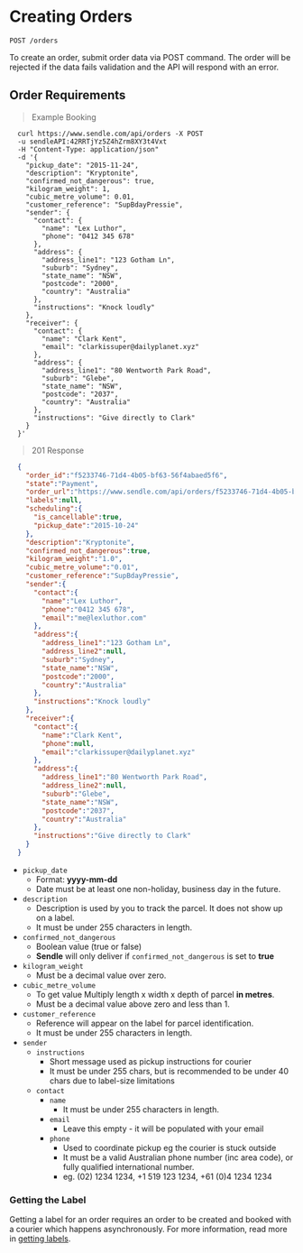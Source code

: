 # Creating Orders

`POST /orders`

To create an order, submit order data via POST command. The order will be rejected if the data fails validation and the API will respond with an error.

## Order Requirements
> Example Booking

```shell
  curl https://www.sendle.com/api/orders -X POST
  -u sendleAPI:42RRTjYz5Z4hZrm8XY3t4Vxt
  -H "Content-Type: application/json"
  -d '{
    "pickup_date": "2015-11-24",
    "description": "Kryptonite",
    "confirmed_not_dangerous": true,
    "kilogram_weight": 1,
    "cubic_metre_volume": 0.01,
    "customer_reference": "SupBdayPressie",
    "sender": {
      "contact": {
        "name": "Lex Luthor",
        "phone": "0412 345 678"
      },
      "address": {
        "address_line1": "123 Gotham Ln",
        "suburb": "Sydney",
        "state_name": "NSW",
        "postcode": "2000",
        "country": "Australia"
      },
      "instructions": "Knock loudly"
    },
    "receiver": {
      "contact": {
        "name": "Clark Kent",
        "email": "clarkissuper@dailyplanet.xyz"
      },
      "address": {
        "address_line1": "80 Wentworth Park Road",
        "suburb": "Glebe",
        "state_name": "NSW",
        "postcode": "2037",
        "country": "Australia"
      },
      "instructions": "Give directly to Clark"
    }
  }'
```

> 201 Response

```json
  {
    "order_id":"f5233746-71d4-4b05-bf63-56f4abaed5f6",
    "state":"Payment",
    "order_url":"https://www.sendle.com/api/orders/f5233746-71d4-4b05-bf63-56f4abaed5f6",
    "labels":null,
    "scheduling":{
      "is_cancellable":true,
      "pickup_date":"2015-10-24"
    },
    "description":"Kryptonite",
    "confirmed_not_dangerous":true,
    "kilogram_weight":"1.0",
    "cubic_metre_volume":"0.01",
    "customer_reference":"SupBdayPressie",
    "sender":{
      "contact":{
        "name":"Lex Luthor",
        "phone":"0412 345 678",
        "email":"me@lexluthor.com"
      },
      "address":{
        "address_line1":"123 Gotham Ln",
        "address_line2":null,
        "suburb":"Sydney",
        "state_name":"NSW",
        "postcode":"2000",
        "country":"Australia"
      },
      "instructions":"Knock loudly"
    },
    "receiver":{
      "contact":{
        "name":"Clark Kent",
        "phone":null,
        "email":"clarkissuper@dailyplanet.xyz"
      },
      "address":{
        "address_line1":"80 Wentworth Park Road",
        "address_line2":null,
        "suburb":"Glebe",
        "state_name":"NSW",
        "postcode":"2037",
        "country":"Australia"
      },
      "instructions":"Give directly to Clark"
    }
  }
```

- `pickup_date`
  - Format: **yyyy-mm-dd**
  - Date must be at least one non-holiday, business day in the future.
- `description`
  - Description is used by you to track the parcel. It does not show up on a label.
  - It must be under 255 characters in length.
- `confirmed_not_dangerous`
  - Boolean value (true or false)
  - **Sendle** will only deliver if `confirmed_not_dangerous` is set to **true**
- `kilogram_weight`
  - Must be a decimal value over zero.
- `cubic_metre_volume`
  - To get value Multiply length x width x depth of parcel **in metres**.
  - Must be a decimal value above zero and less than 1.
- `customer_reference`
  - Reference will appear on the label for parcel identification.
  - It must be under 255 characters in length.
- `sender`
  - `instructions`
    - Short message used as pickup instructions for courier
    - It must be under 255 chars, but is recommended to be under 40 chars
      due to label-size limitations
  - `contact`
      - `name`
        - It must be under 255 characters in length.
      - `email`
        - Leave this empty - it will be populated with your email
      - `phone`
        - Used to coordinate pickup eg the courier is stuck outside
        - It must be a valid Australian phone number (inc area code), or fully qualified international number.
        - eg. (02) 1234 1234, +1 519 123 1234, +61 (0)4 1234 1234

### Getting the Label

Getting a label for an order requires an order to be created and booked with a courier which happens asynchronously. For more information, read more in [getting labels](#getting-lables).
